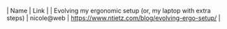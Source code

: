| Name | Link |
| Evolving my ergonomic setup (or, my laptop with extra steps) | nicole@web | https://www.ntietz.com/blog/evolving-ergo-setup/ |